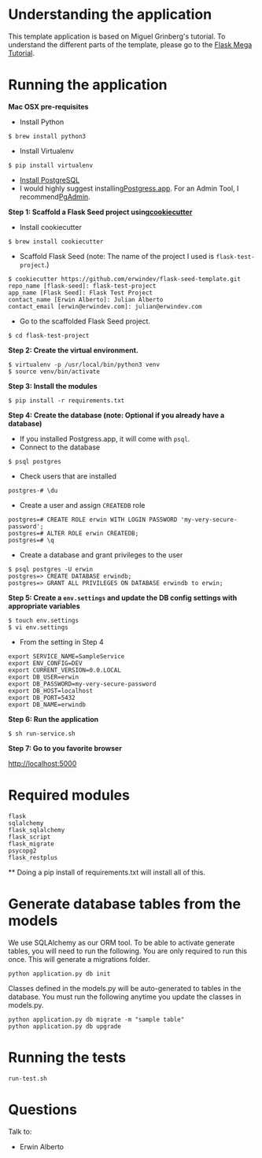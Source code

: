 # Understanding the application

This template application is based on Miguel Grinberg's tutorial.  To understand the different parts of the template, please go to the [Flask Mega Tutorial](https://blog.miguelgrinberg.com/post/the-flask-mega-tutorial-part-i-hello-world).

# Running the application

**Mac OSX pre-requisites**

* Install Python
```
$ brew install python3
```
* Install Virtualenv
```
$ pip install virtualenv
```
* [Install PostgreSQL](https://wiki.postgresql.org/wiki/Detailed_installation_guides)
* I would highly suggest installing[Postgress.app](https://postgresapp.com/).  For an Admin Tool, I recommend[PgAdmin](https://www.pgadmin.org/).

**Step 1: Scaffold a Flask Seed project using[cookiecutter](https://cookiecutter-pypackage.readthedocs.io/en/latest/)**
* Install cookiecutter
```
$ brew install cookiecutter
```
* Scaffold Flask Seed (note: The name of the project I used is `flask-test-project`.)
```
$ cookiecutter https://github.com/erwindev/flask-seed-template.git  
repo_name [flask-seed]: flask-test-project
app_name [Flask Seed]: Flask Test Project
contact_name [Erwin Alberto]: Julian Alberto
contact_email [erwin@erwindev.com]: julian@erwindev.com

```
* Go to the scaffolded Flask Seed project.
```
$ cd flask-test-project
```
**Step 2: Create the virtual environment.**  
```
$ virtualenv -p /usr/local/bin/python3 venv
$ source venv/bin/activate
```
**Step 3: Install the modules**
```
$ pip install -r requirements.txt
```
**Step 4: Create the database (note: Optional if you already have a database)**
* If you installed Postgress.app, it will come with `psql`.
* Connect to the database
```
$ psql postgres
``` 
* Check users that are installed
```
postgres-# \du
```
* Create a user and assign `CREATEDB` role
```
postgres=# CREATE ROLE erwin WITH LOGIN PASSWORD 'my-very-secure-password';
postgres=# ALTER ROLE erwin CREATEDB;
postgres=# \q

```
* Create a database and grant privileges to the user
```
$ psql postgres -U erwin
postgres=> CREATE DATABASE erwindb;
postgres=> GRANT ALL PRIVILEGES ON DATABASE erwindb to erwin;
```
**Step 5: Create a `env.settings` and update the DB config settings with appropriate variables**  
```
$ touch env.settings
$ vi env.settings
```
* From the setting in Step 4
```
export SERVICE_NAME=SampleService
export ENV_CONFIG=DEV
export CURRENT_VERSION=0.0.LOCAL
export DB_USER=erwin
export DB_PASSWORD=my-very-secure-password
export DB_HOST=localhost
export DB_PORT=5432
export DB_NAME=erwindb
```
**Step 6: Run the application**
```
$ sh run-service.sh
```
**Step 7: Go to you favorite browser**

[http://localhost:5000](http://localhost:5000)

# Required modules
```
flask
sqlalchemy
flask_sqlalchemy
flask_script
flask_migrate
psycopg2
flask_restplus
```
** Doing a pip install of requirements.txt will install all of this.

# Generate database tables from the models
We use SQLAlchemy as our ORM tool.  To be able to activate generate tables, you will need to run the following.  You are only required to run this once.  This will generate a migrations folder.

```
python application.py db init
```

Classes defined in the models.py will be auto-generated to tables in the database.  You must run the following anytime you update the classes in models.py.
```
python application.py db migrate -m "sample table"
python application.py db upgrade
```

# Running the tests
```
run-test.sh
```

# Questions
Talk to:

* Erwin Alberto
